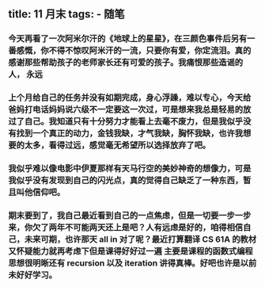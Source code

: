 title: 11 月末
tags: 
	- 随笔
---


### 今天再看了一次阿米尔汗的《地球上的星星》，在三颜色事件后另有一番感慨，你不得不惊叹阿米汗的一流，只要你有爱，你定流泪。真的感谢那些帮助孩子的老师家长还有可爱的孩子。我痛恨那些造谣的人， 永远

<!--more-->
### 上个月给自己的任务并没有如期完成，身心浮躁，难以专心，今天给爸妈打电话妈妈说六级不一定要这一次过，可是想来我总是轻易的放过了自己。我知道只有十分努力才能看上去毫不废力，但是我似乎没有找到一个真正的动力，金钱我缺，才气我缺，胸怀我缺，也许我想要的太多，看得过远，感觉毫无希望所以选择放弃了吧。

### 我似乎难以像电影中伊夏那样有天马行空的美妙神奇的想像力，可是我似乎没有发现到自己的闪光点，真的觉得自己缺乏了一种东西，暂且叫他信仰吧。

### 期末要到了，我自己最近看到自己的一点焦虑，但是一切要一步一步来，你欠了两年不可能两天还上是吧？人有远虑是好的，咱得相信自己，未来可期，也许那天 all in 对了呢？最近打算翻译 CS 61A 的教材又怀疑能力就再考虑下但是课得好好过一遍 主要是课程的函数式编程思想很明晰还有 recursion 以及 iteration 讲得真棒。好吧也许是以前未好好学习。